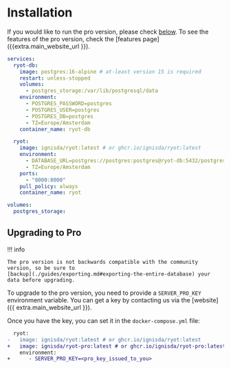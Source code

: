 # Installation

If you would like to run the pro version, please check [below](#upgrading-to-pro). To see
the features of the pro version, check the [features page]({{extra.main_website_url
}}).

```yaml
services:
  ryot-db:
    image: postgres:16-alpine # at-least version 15 is required
    restart: unless-stopped
    volumes:
      - postgres_storage:/var/lib/postgresql/data
    environment:
      - POSTGRES_PASSWORD=postgres
      - POSTGRES_USER=postgres
      - POSTGRES_DB=postgres
      - TZ=Europe/Amsterdam
    container_name: ryot-db

  ryot:
    image: ignisda/ryot:latest # or ghcr.io/ignisda/ryot:latest
    environment:
      - DATABASE_URL=postgres://postgres:postgres@ryot-db:5432/postgres
      - TZ=Europe/Amsterdam
    ports:
      - "8000:8000"
    pull_policy: always
    container_name: ryot

volumes:
  postgres_storage:
```

## Upgrading to Pro

!!! info

    The pro version is not backwards compatible with the community version, so be sure to
    [backup](./guides/exporting.md#exporting-the-entire-database) your data before upgrading.

To upgrade to the pro version, you need to provide a `SERVER_PRO_KEY` environment variable.
You can get a key by contacting us via the [website]({{ extra.main_website_url }}).

Once you have the key, you can set it in the `docker-compose.yml` file:

```diff
  ryot:
-   image: ignisda/ryot:latest # or ghcr.io/ignisda/ryot:latest
+   image: ignisda/ryot-pro:latest # or ghcr.io/ignisda/ryot-pro:latest
    environment:
+      - SERVER_PRO_KEY=<pro_key_issued_to_you>
```
